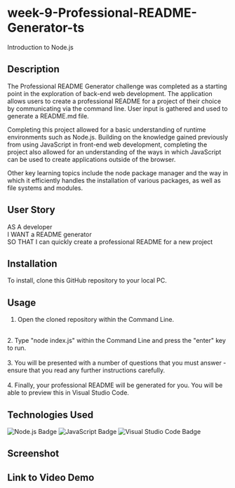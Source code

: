 # week-9-Professional-README-Generator-ts

Introduction to Node.js

## Description

The Professional README Generator challenge was completed as a starting point in the exploration of back-end web development. 
The application allows users to create a professional README for a project of their choice by communicating via the command line. 
User input is gathered and used to generate a README.md file. 

Completing this project allowed for a basic understanding of runtime environments such as Node.js. 
Building on the knowledge gained previously from using JavaScript in front-end web development, completing the project also allowed for an understanding of the ways in which JavaScript can be used to create applications outside of the browser. 

Other key learning topics include the node package manager and the way in which it efficiently handles the installation of various packages, as well as file systems and modules.

## User Story

AS A developer<br>
I WANT a README generator<br>
SO THAT I can quickly create a professional README for a new project

## Installation

To install, clone this GitHub repository to your local PC.

## Usage 

1. Open the cloned repository within the Command Line.<br>
<br>
2. Type "node index.js" within the Command Line and press the "enter" key to run.<br>
<br>
3. You will be presented with a number of questions that you must answer - ensure that you read any further instructions carefully.<br>
<br>
4. Finally, your professional README will be generated for you. You will be able to preview this in Visual Studio Code.


## Technologies Used

![Node.js Badge](https://img.shields.io/badge/Node.js-393?logo=nodedotjs&logoColor=fff&style=for-the-badge)
![JavaScript Badge](https://img.shields.io/badge/JavaScript-F7DF1E?logo=javascript&logoColor=000&style=for-the-badge)
![Visual Studio Code Badge](https://img.shields.io/badge/Visual%20Studio%20Code-007ACC?logo=visualstudiocode&logoColor=fff&style=for-the-badge)


## Screenshot

## Link to Video Demo

